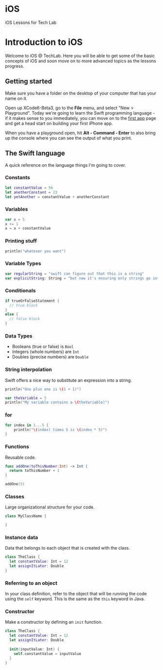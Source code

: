 # iOS
iOS Lessons for Tech Lab

Introduction to iOS
===

Welcome to iOS @ TechLab. Here you will be able to get some of the basic concepts of iOS 
and soon move on to more advanced topics as the lessons progress.


## Getting started

Make sure you have a folder on the desktop of your computer that has your name on it.

Open up XCode6-Beta3, go to the **File** menu, and select "New > Playground". Today we're going to learn the Swift programming language - if it makes sense to you immediately, you can move on to the [first app](first-app.md) page and get a head start on building your first iPhone app.

When you have a playground open, hit **Alt - Command - Enter** to also bring up the console where you can see the output of what you print.

## The Swift language

A quick reference on the language things I'm going to cover.

### Constants

```swift
let constantValue = 56
let anotherConstant = 23
let yetAnother = constantValue + anotherConstant
```

### Variables

```swift
var x = 5
x += 1
x = x + constantValue
```

### Printing stuff

```swift
println("whatever you want")
```

### Variable Types

```swift
var regularString = "swift can figure out that this is a string"
var explicitString: String = "but now it's ensuring only strings go into the variable"
```

### Conditionals

```swift
if trueOrFalseStatement {
  // true block
}
else {
  // false block
}
```

### Data Types

- Booleans (true or false) is `Bool`
- Integers (whole numbers) are `Int`
- Doubles (precise numbers) are `Double`

### String interpolation

Swift offers a nice way to substitute an expression into a string.
```swift
println("One plus one is \(1 + 1)")

var theVariable = 5
println("My variable contains a \(theVariable)")
```

### for

```swift
for index in 1...5 {
    println("\(index) times 5 is \(index * 5)")
}
```

### Functions

Reusable code.
```swift
func addOne(toThisNumber:Int) -> Int {
  return toThisNumber + 1
}

addOne(5)
```

### Classes

Large organizational structure for your code.

```swift
class MyClassName {

}
```

### Instance data

Data that belongs to each object that is created with the class.

```swift
class TheClass {
  let constantValue: Int = 12
  let assignItLater: Double
}
```

### Referring to an object

In your class definition, refer to the object that will be running the code using the `self` keyword. This is the same as the `this` keyword in Java.

### Constructor

Make a constructor by defining an `init` function.

```swift
class TheClass {
  let constantValue: Int = 12
  let assignItLater: Double
  
  init(inputValue: Int) {
    self.constantValue = inputValue
  }
}
```


